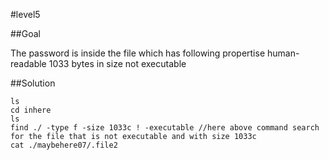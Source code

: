 #level5

##Goal

The password is inside the file which has following propertise
human-readable
1033 bytes in size
not executable

##Solution
```
ls
cd inhere
ls
find ./ -type f -size 1033c ! -executable //here above command search for the file that is not executable and with size 1033c
cat ./maybehere07/.file2
```
